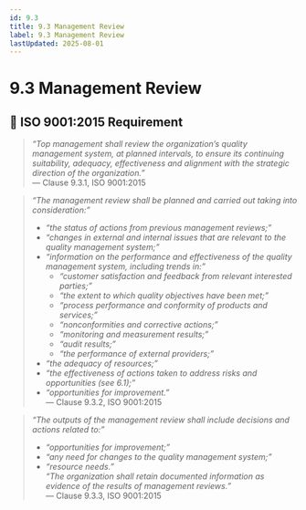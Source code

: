 ```yaml
---
id: 9.3
title: 9.3 Management Review
label: 9.3 Management Review
lastUpdated: 2025-08-01
---
```


# 9.3 Management Review

## 🧾 ISO 9001:2015 Requirement

> _“Top management shall review the organization’s quality management system, at planned intervals, to ensure its continuing suitability, adequacy, effectiveness and alignment with the strategic direction of the organization.”_  
> — Clause 9.3.1, ISO 9001:2015

> _“The management review shall be planned and carried out taking into consideration:”_  
> - _“the status of actions from previous management reviews;”_  
> - _“changes in external and internal issues that are relevant to the quality management system;”_  
> - _“information on the performance and effectiveness of the quality management system, including trends in:”_  
>   - _“customer satisfaction and feedback from relevant interested parties;”_  
>   - _“the extent to which quality objectives have been met;”_  
>   - _“process performance and conformity of products and services;”_  
>   - _“nonconformities and corrective actions;”_  
>   - _“monitoring and measurement results;”_  
>   - _“audit results;”_  
>   - _“the performance of external providers;”_  
> - _“the adequacy of resources;”_  
> - _“the effectiveness of actions taken to address risks and opportunities (see 6.1);”_  
> - _“opportunities for improvement.”_  
> — Clause 9.3.2, ISO 9001:2015

> _“The outputs of the management review shall include decisions and actions related to:”_  
> - _“opportunities for improvement;”_  
> - _“any need for changes to the quality management system;”_  
> - _“resource needs.”_  
> _“The organization shall retain documented information as evidence of the results of management reviews.”_  
> — Clause 9.3.3, ISO 9001:2015
